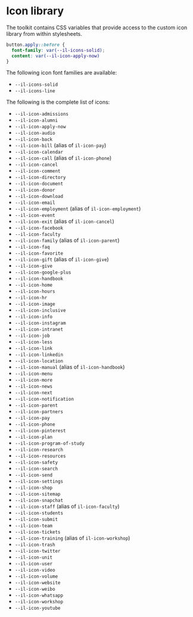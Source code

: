 # Icon library

The toolkit contains CSS variables that provide access to the custom icon library from within stylesheets.

```css
button.apply::before {
  font-family: var(--il-icons-solid);
  content: var(--il-icon-apply-now)
}
```
The following icon font families are available:

* `--il-icons-solid`
* `--il-icons-line`

The following is the complete list of icons:

* `--il-icon-admissions`
* `--il-icon-alumni`
* `--il-icon-apply-now`
* `--il-icon-audio`
* `--il-icon-back`
* `--il-icon-bill` (alias of `il-icon-pay`)
* `--il-icon-calendar`
* `--il-icon-call` (alias of `il-icon-phone`)
* `--il-icon-cancel`
* `--il-icon-comment`
* `--il-icon-directory`
* `--il-icon-document`
* `--il-icon-donor`
* `--il-icon-download`
* `--il-icon-email`
* `--il-icon-employment` (alias of `il-icon-employment`)
* `--il-icon-event`
* `--il-icon-exit` (alias of `il-icon-cancel`)
* `--il-icon-facebook`
* `--il-icon-faculty`
* `--il-icon-family` (alias of `il-icon-parent`)
* `--il-icon-faq`
* `--il-icon-favorite`
* `--il-icon-gift` (alias of `il-icon-give`)
* `--il-icon-give`
* `--il-icon-google-plus`
* `--il-icon-handbook`
* `--il-icon-home`
* `--il-icon-hours`
* `--il-icon-hr`
* `--il-icon-image`
* `--il-icon-inclusive`
* `--il-icon-info`
* `--il-icon-instagram`
* `--il-icon-intranet`
* `--il-icon-job`
* `--il-icon-less`
* `--il-icon-link`
* `--il-icon-linkedin`
* `--il-icon-location`
* `--il-icon-manual` (alias of `il-icon-handbook`)
* `--il-icon-menu`
* `--il-icon-more`
* `--il-icon-news`
* `--il-icon-next`
* `--il-icon-notification`
* `--il-icon-parent`
* `--il-icon-partners`
* `--il-icon-pay`
* `--il-icon-phone`
* `--il-icon-pinterest`
* `--il-icon-plan`
* `--il-icon-program-of-study`
* `--il-icon-research`
* `--il-icon-resources`
* `--il-icon-safety`
* `--il-icon-search`
* `--il-icon-send`
* `--il-icon-settings`
* `--il-icon-shop`
* `--il-icon-sitemap`
* `--il-icon-snapchat`
* `--il-icon-staff` (alias of `il-icon-faculty`)
* `--il-icon-students`
* `--il-icon-submit`
* `--il-icon-team`
* `--il-icon-tickets`
* `--il-icon-training` (alias of `il-icon-workshop`)
* `--il-icon-trash`
* `--il-icon-twitter`
* `--il-icon-unit`
* `--il-icon-user`
* `--il-icon-video`
* `--il-icon-volume`
* `--il-icon-website`
* `--il-icon-weibo`
* `--il-icon-whatsapp`
* `--il-icon-workshop`
* `--il-icon-youtube`
